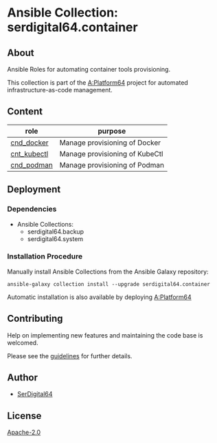# Ansible Collection: serdigital64.container

## About

Ansible Roles for automating container tools provisioning.

This collection is part of the [A:Platform64](https://github.com/serdigital64/aplatform64) project for automated infrastructure-as-code management.

## Content

| role                                                                          | purpose                        |
| ----------------------------------------------------------------------------- | ------------------------------ |
| [cnd_docker](https://aplatform64.readthedocs.io/en/latest/roles/cnd_docker)   | Manage provisioning of Docker  |
| [cnt_kubectl](https://aplatform64.readthedocs.io/en/latest/roles/cnt_kubectl) | Manage provisioning of KubeCtl |
| [cnd_podman](https://aplatform64.readthedocs.io/en/latest/roles/cnd_podman)   | Manage provisioning of Podman  |

## Deployment

### Dependencies

- Ansible Collections:
  - serdigital64.backup
  - serdigital64.system

### Installation Procedure

Manually install Ansible Collections from the Ansible Galaxy repository:

```shell
ansible-galaxy collection install --upgrade serdigital64.container
```

Automatic installation is also available by deploying [A:Platform64](https://aplatform64.readthedocs.io/en/latest/#deployment)

## Contributing

Help on implementing new features and maintaining the code base is welcomed.

Please see the [guidelines](https://aplatform64.readthedocs.io/en/latest/contributing/CONTRIBUTING) for further details.

## Author

- [SerDigital64](https://serdigital64.github.io/)

## License

[Apache-2.0](https://www.apache.org/licenses/LICENSE-2.0.txt)
